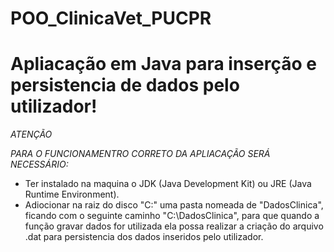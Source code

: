 # POO_ClinicaVet_PUCPR

# Apliacação em Java para inserção e persistencia de dados pelo utilizador! #

*ATENÇÃO*

*PARA O FUNCIONAMENTRO CORRETO DA APLIACAÇÃO SERÁ NECESSÁRIO:*

  - Ter instalado na maquina o JDK (Java Development Kit) ou JRE (Java Runtime Environment).
  - Adiocionar na raiz do disco "C:" uma pasta nomeada de "DadosClinica", ficando com o seguinte caminho "C:\DadosClinica", para que quando a função gravar     dados for utilizada ela possa realizar a criação do arquivo .dat para persistencia dos dados inseridos pelo utilizador.
